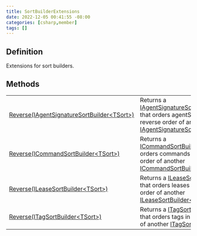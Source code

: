 ```yaml
---
title: SortBuilderExtensions
date: 2022-12-05 00:41:55 -08:00
categories: [csharp,member]
tags: []
---
```


## Definition

Extensions for sort builders.

## Methods
<table><tr><td><!--/posts/csharp.member.entitydb.common.extensions.sortbuilderextensions.reverse/--><a href='#'>Reverse(IAgentSignatureSortBuilder&lt;TSort&gt;)</a></td><td>
Returns a <a href='/posts/csharp.member.entitydb.abstractions.queries.sortbuilders.iagentsignaturesortbuilder`1/'>IAgentSignatureSortBuilder&lt;TSort&gt;</a> that orders agentSignatures in the reverse order of
another
<a href='/posts/csharp.member.entitydb.abstractions.queries.sortbuilders.iagentsignaturesortbuilder`1/'>IAgentSignatureSortBuilder&lt;TSort&gt;</a>.
</td></tr><tr><td><!--/posts/csharp.member.entitydb.common.extensions.sortbuilderextensions.reverse/--><a href='#'>Reverse(ICommandSortBuilder&lt;TSort&gt;)</a></td><td>
Returns a <a href='/posts/csharp.member.entitydb.abstractions.queries.sortbuilders.icommandsortbuilder`1/'>ICommandSortBuilder&lt;TSort&gt;</a> that orders commands in the reverse order of another
<a href='/posts/csharp.member.entitydb.abstractions.queries.sortbuilders.icommandsortbuilder`1/'>ICommandSortBuilder&lt;TSort&gt;</a>.
</td></tr><tr><td><!--/posts/csharp.member.entitydb.common.extensions.sortbuilderextensions.reverse/--><a href='#'>Reverse(ILeaseSortBuilder&lt;TSort&gt;)</a></td><td>
Returns a <a href='/posts/csharp.member.entitydb.abstractions.queries.sortbuilders.ileasesortbuilder`1/'>ILeaseSortBuilder&lt;TSort&gt;</a> that orders leases in the reverse order of another
<a href='/posts/csharp.member.entitydb.abstractions.queries.sortbuilders.ileasesortbuilder`1/'>ILeaseSortBuilder&lt;TSort&gt;</a>.
</td></tr><tr><td><!--/posts/csharp.member.entitydb.common.extensions.sortbuilderextensions.reverse/--><a href='#'>Reverse(ITagSortBuilder&lt;TSort&gt;)</a></td><td>
Returns a <a href='/posts/csharp.member.entitydb.abstractions.queries.sortbuilders.itagsortbuilder`1/'>ITagSortBuilder&lt;TSort&gt;</a> that orders tags in the reverse order of another
<a href='/posts/csharp.member.entitydb.abstractions.queries.sortbuilders.itagsortbuilder`1/'>ITagSortBuilder&lt;TSort&gt;</a>.
</td></tr></table>
